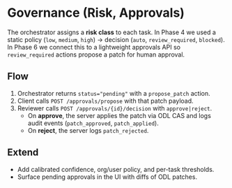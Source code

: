 # Governance (Risk, Approvals)

The orchestrator assigns a **risk class** to each task. In Phase 4 we used a
static policy (`low`, `medium`, `high`) → decision (`auto`, `review_required`,
`blocked`). In Phase 6 we connect this to a lightweight approvals API so
`review_required` actions propose a patch for human approval.

## Flow
1. Orchestrator returns `status="pending"` with a `propose_patch` action.
2. Client calls `POST /approvals/propose` with that patch payload.
3. Reviewer calls `POST /approvals/{id}/decision` with `approve|reject`.
   - On **approve**, the server applies the patch via ODL CAS and logs audit
     events (`patch_approved`, `patch_applied`).
   - On **reject**, the server logs `patch_rejected`.

## Extend
- Add calibrated confidence, org/user policy, and per-task thresholds.
- Surface pending approvals in the UI with diffs of ODL patches.
